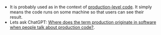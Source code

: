 - It is probably used as in the context of [production-level code](https://www.statcan.gc.ca/en/data-science/network/production-level-code). It simply means the code runs on some machine so that users can see their result.
- Lets ask ChatGPT: [Where does the term production originate in software when people talk about production code?](https://chatgpt.com/share/68bc3ff3-6600-8007-b7f8-54135dbd449c).